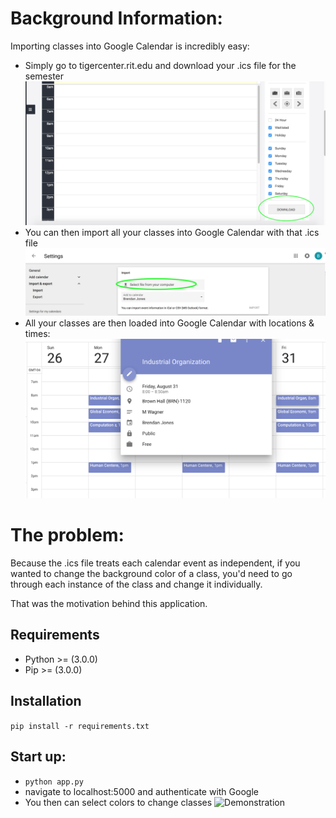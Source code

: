 # Background Information:
Importing classes into Google Calendar is incredibly easy:

- Simply go to tigercenter.rit.edu and download your .ics file for the semester
![Tiger Center Screenshot](tigerCenter.png?raw=true "Tiger Center")
- You can then import all your classes into Google Calendar with that .ics file
![Importing to Google Calendar](calImport.png?raw=true "Import")
- All your classes are then loaded into Google Calendar with locations & times:
![Class Calendar](classCalendar.png?raw=true "Calendar")

# The problem:
Because the .ics file treats each calendar event as independent, if you wanted to change the background color of a class, you'd need to go through each instance of the class and change it individually.

That was the motivation behind this application.

## Requirements
- Python >= (3.0.0)
- Pip >= (3.0.0)

## Installation
```pip install -r requirements.txt```

## Start up:
- ```python app.py```
- navigate to localhost:5000 and authenticate with Google
- You then can select colors to change classes
![Demonstration](demo.gif "Demonstration")

